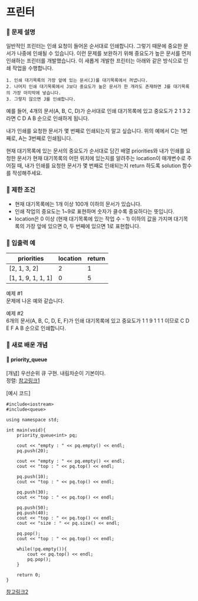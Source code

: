# 프린터
### 📍 문제 설명
일반적인 프린터는 인쇄 요청이 들어온 순서대로 인쇄합니다. 그렇기 때문에 중요한 문서가 나중에 인쇄될 수 있습니다. 이런 문제를 보완하기 위해 중요도가 높은 문서를 먼저 인쇄하는 프린터를 개발했습니다. 이 새롭게 개발한 프린터는 아래와 같은 방식으로 인쇄 작업을 수행합니다.
```
1. 인쇄 대기목록의 가장 앞에 있는 문서(J)를 대기목록에서 꺼냅니다.
2. 나머지 인쇄 대기목록에서 J보다 중요도가 높은 문서가 한 개라도 존재하면 J를 대기목록의 가장 마지막에 넣습니다.
3. 그렇지 않으면 J를 인쇄합니다.
```
예를 들어, 4개의 문서(A, B, C, D)가 순서대로 인쇄 대기목록에 있고 중요도가 2 1 3 2 라면 C D A B 순으로 인쇄하게 됩니다.

내가 인쇄를 요청한 문서가 몇 번째로 인쇄되는지 알고 싶습니다. 위의 예에서 C는 1번째로, A는 3번째로 인쇄됩니다.

현재 대기목록에 있는 문서의 중요도가 순서대로 담긴 배열 priorities와 내가 인쇄를 요청한 문서가 현재 대기목록의 어떤 위치에 있는지를 알려주는 location이 매개변수로 주어질 때, 내가 인쇄를 요청한 문서가 몇 번째로 인쇄되는지 return 하도록 solution 함수를 작성해주세요.
### 📍 제한 조건
* 현재 대기목록에는 1개 이상 100개 이하의 문서가 있습니다.
* 인쇄 작업의 중요도는 1~9로 표현하며 숫자가 클수록 중요하다는 뜻입니다.
* location은 0 이상 (현재 대기목록에 있는 작업 수 - 1) 이하의 값을 가지며 대기목록의 가장 앞에 있으면 0, 두 번째에 있으면 1로 표현합니다.
### 📍 입출력 예
priorities|location|return
|---|---|---|
[2, 1, 3, 2]|2|1
[1, 1, 9, 1, 1, 1]|0|5

예제 #1<br/>
문제에 나온 예와 같습니다.

예제 #2<br/>
6개의 문서(A, B, C, D, E, F)가 인쇄 대기목록에 있고 중요도가 1 1 9 1 1 1 이므로 C D E F A B 순으로 인쇄합니다.
### 📍 새로 배운 개념
#### 📝  priority_queue
[개념]
우선순위 큐 구현. 내림차순이 기본이다.<br/>
정렬: [참고링크1](https://travelbeeee.tistory.com/126)

[예시 코드]
```
#include<iostream>
#include<queue>
 
using namespace std;
 
int main(void){
    priority_queue<int> pq;
    
    cout << "empty : " << pq.empty() << endl;
    pq.push(20);
 
    cout << "empty : " << pq.empty() << endl;
    cout << "top : " << pq.top() << endl;
 
    pq.push(10);
    cout << "top : " << pq.top() << endl;
 
    pq.push(30);
    cout << "top : " << pq.top() << endl;
 
    pq.push(50);
    pq.push(40);
    cout << "top : " << pq.top() << endl;
    cout << "size : " << pq.size() << endl;
 
    pq.pop();
    cout << "top : " << pq.top() << endl;
 
    while(!pq.empty()){
        cout << pq.top() << endl;
        pq.pop();        
    }
 
    return 0;    
}
```
[참고링크2](https://blockdmask.tistory.com/107)
